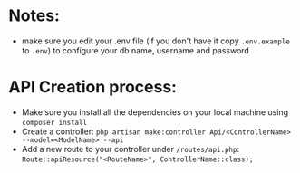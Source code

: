 # Notes:
* make sure you edit your .env file (if you don't have it copy `.env.example` to `.env`) to configure your db name, username and password


# API Creation process:
* Make sure you install all the dependencies on your local machine using `composer install`
* Create a controller: `php artisan make:controller Api/<ControllerName> --model=<ModelName> --api`
* Add a new route to your controller under `/routes/api.php`:
`Route::apiResource("<RouteName>", ControllerName::class);`
